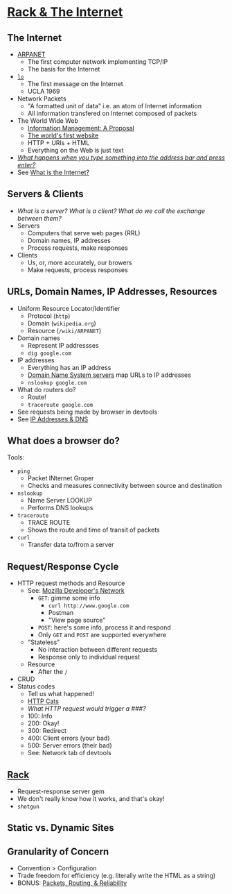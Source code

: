 # [Rack & The Internet](https://www.youtube.com/watch?v=yQIJuu3N5EY)

## The Internet
* [ARPANET](https://en.wikipedia.org/wiki/ARPANET)
    * The first computer network implementing TCP/IP
    * The basis for the Internet
* [`lo`](https://www.cs.ucla.edu/the-day-the-infant-internet-uttered-its-first-words/)
    * The first message on the Internet
    * UCLA 1969
* Network Packets
    * "A formatted unit of data" i.e. an atom of Internet information 
    * All information transfered on Internet composed of packets
* The World Wide Web
    * [Information Management: A Proposal](http://info.cern.ch/Proposal.html)
    * [The world's first website](http://info.cern.ch/hypertext/WWW/TheProject.html)
    * HTTP + URIs + HTML
    * Everything on the Web is just text
* [*What happens when you type something into the address bar and press enter?*](https://medium.com/@maneesha.wijesinghe1/what-happens-when-you-type-an-url-in-the-browser-and-press-enter-bb0aa2449c1a)
* See [What is the Internet?](https://www.youtube.com/watch?v=Dxcc6ycZ73M)

## Servers & Clients
* *What is a server? What is a client? What do we call the exchange between them?*
* Servers
    * Computers that serve web pages (RRL)
    * Domain names, IP addresses
    * Process requests, make responses
* Clients
    * Us, or, more accurately, our browers
    * Make requests, process responses

## URLs, Domain Names, IP Addresses, Resources
* Uniform Resource Locator/Identifier
    * Protocol (`http`)
    * Domain (`wikipedia.org`)
    * Resource (`/wiki/ARPANET`)
* Domain names
    * Represent IP addressses
    * `dig google.com`
* IP addresses
    * Everything has an IP address
    * [Domain Name System servers](https://root-servers.org/) map URLs to IP addresses
    * `nslookup google.com`
* What do routers do?
    * Route!
    * `traceroute google.com`
* See requests being made by browser in devtools
* See [IP Addresses & DNS](https://www.youtube.com/watch?v=5o8CwafCxnU)

## What does a browser do?
Tools:
* `ping`
    * Packet INternet Groper
    * Checks and measures connectivity between source and destination 
* `nslookup`
    * Name Server LOOKUP
    * Performs DNS lookups
* `traceroute`
    * TRACE ROUTE
    * Shows the route and time of transit of packets
* `curl`
    * Transfer data to/from a server

## Request/Response Cycle
* HTTP request methods and Resource
    * See: [Mozilla Developer's Network](https://developer.mozilla.org/en-US/docs/Web/HTTP/Methods)
        * `GET`: gimme some info
            * `curl http://www.google.com`
            * Postman
            * "View page source"
        * `POST`: here's some info, process it and respond
        * Only `GET` and `POST` are supported everywhere 
    * "Stateless"
        * No interaction between different requests
        * Response only to individual request
    * Resource
        * After the `/` 
* CRUD
* Status codes
    * Tell us what happened!
    * [HTTP Cats](https://http.cat/)
    * *What HTTP request would trigger a ###?*
    * 100: Info
    * 200: Okay!
    * 300: Redirect
    * 400: Client errors (your bad)
    * 500: Server errors (their bad)
    * See: Network tab of devtools

## [Rack](https://rack.github.io/)
* Request-response server gem
* We don't really know how it works, and that's okay!
* `shotgun`

## Static vs. Dynamic Sites

## Granularity of Concern
* Convention > Configuration
* Trade freedom for efficiency (e.g. literally write the HTML as a string)
* BONUS: [Packets, Routing, & Reliability](https://www.youtube.com/watch?v=AYdF7b3nMto)